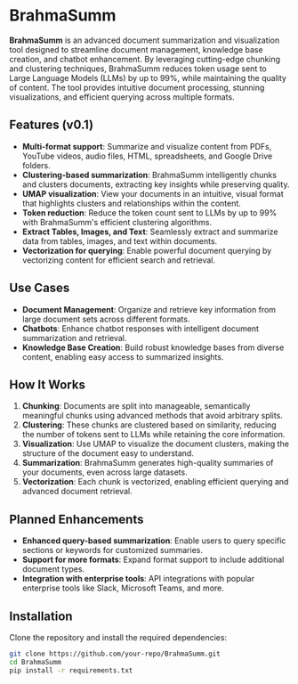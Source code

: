 # BrahmaSumm

**BrahmaSumm** is an advanced document summarization and visualization tool designed to streamline document management, knowledge base creation, and chatbot enhancement. By leveraging cutting-edge chunking and clustering techniques, BrahmaSumm reduces token usage sent to Large Language Models (LLMs) by up to 99%, while maintaining the quality of content. The tool provides intuitive document processing, stunning visualizations, and efficient querying across multiple formats.

## Features (v0.1)
- **Multi-format support**: Summarize and visualize content from PDFs, YouTube videos, audio files, HTML, spreadsheets, and Google Drive folders.
- **Clustering-based summarization**: BrahmaSumm intelligently chunks and clusters documents, extracting key insights while preserving quality.
- **UMAP visualization**: View your documents in an intuitive, visual format that highlights clusters and relationships within the content.
- **Token reduction**: Reduce the token count sent to LLMs by up to 99% with BrahmaSumm's efficient clustering algorithms.
- **Extract Tables, Images, and Text**: Seamlessly extract and summarize data from tables, images, and text within documents.
- **Vectorization for querying**: Enable powerful document querying by vectorizing content for efficient search and retrieval.

## Use Cases
- **Document Management**: Organize and retrieve key information from large document sets across different formats.
- **Chatbots**: Enhance chatbot responses with intelligent document summarization and retrieval.
- **Knowledge Base Creation**: Build robust knowledge bases from diverse content, enabling easy access to summarized insights.

## How It Works
1. **Chunking**: Documents are split into manageable, semantically meaningful chunks using advanced methods that avoid arbitrary splits.
2. **Clustering**: These chunks are clustered based on similarity, reducing the number of tokens sent to LLMs while retaining the core information.
3. **Visualization**: Use UMAP to visualize the document clusters, making the structure of the document easy to understand.
4. **Summarization**: BrahmaSumm generates high-quality summaries of your documents, even across large datasets.
5. **Vectorization**: Each chunk is vectorized, enabling efficient querying and advanced document retrieval.

## Planned Enhancements
- **Enhanced query-based summarization**: Enable users to query specific sections or keywords for customized summaries.
- **Support for more formats**: Expand format support to include additional document types.
- **Integration with enterprise tools**: API integrations with popular enterprise tools like Slack, Microsoft Teams, and more.

## Installation

Clone the repository and install the required dependencies:
```bash
git clone https://github.com/your-repo/BrahmaSumm.git
cd BrahmaSumm
pip install -r requirements.txt
